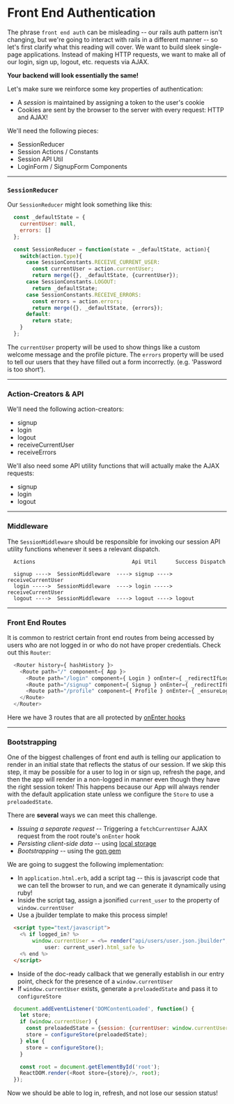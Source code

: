 # Front End Authentication

The phrase `front end auth` can be misleading -- our rails auth pattern isn't changing,
but we're going to interact with rails in a different manner -- so let's first clarify
what this reading will cover. We want to build sleek single-page applications. Instead of
making HTTP requests, we want to make all of our login, sign up, logout, etc. requests
via AJAX.

**Your backend will look essentially the same!**

Let's make sure we reinforce some key properties of authentication:
  * A *session* is maintained by assigning a token to the user's cookie
  * Cookies are sent by the browser to the server with every request: HTTP and AJAX!

We'll need the following pieces:
  * SessionReducer
  * Session Actions / Constants
  * Session API Util
  * LoginForm / SignupForm Components

---

### `SessionReducer`

Our `SessionReducer` might look something like this:

```js
  const _defaultState = {
    currentUser: null,
    errors: []
  };

  const SessionReducer = function(state = _defaultState, action){
    switch(action.type){
      case SessionConstants.RECEIVE_CURRENT_USER:
        const currentUser = action.currentUser;
        return merge({}, _defaultState, {currentUser});
      case SessionConstants.LOGOUT:
        return _defaultState;
      case SessionConstants.RECEIVE_ERRORS:
        const errors = action.errors;
        return merge({}, _defaultState, {errors});
      default:
        return state;
    }
  };
```

The `currentUser` property will be used to show things like a custom welcome message
and the profile picture. The `errors` property will be used to tell our users that
they have filled out a form incorrectly. (e.g. 'Password is too short').

---

### Action-Creators & API

We'll need the following action-creators:
  * signup
  * login
  * logout
  * receiveCurrentUser
  * receiveErrors

We'll also need some API utility functions that will actually make the AJAX requests:
  * signup
  * login
  * logout

---

### Middleware

The `SessionMiddleware` should be responsible for invoking our session API utility functions
whenever it sees a relevant dispatch.

```
  Actions                               Api Util      Success Dispatch

  signup ---->  SessionMiddleware  ----> signup ----> receiveCurrentUser
  login ----->  SessionMiddleware  ----> login -----> receiveCurrentUser
  logout ---->  SessionMiddleware  ----> logout ----> logout
```

---

### Front End Routes

It is common to restrict certain front end routes from being accessed by users
who are not logged in or who do not have proper credentials. Check out this `Router`:

```js
  <Router history={ hashHistory }>
    <Route path="/" component={ App }>
      <Route path="/login" component={ Login } onEnter={ _redirectIfLoggedIn }/>
      <Route path="/signup" component={ Signup } onEnter={ _redirectIfLoggedIn }/>
      <Route path="/profile" component={ Profile } onEnter={ _ensureLoggedIn }/>
    </Route>
  </Router>
```

Here we have 3 routes that are all protected by [onEnter hooks][onenter]

[onenter]: on_enter.md

---

### Bootstrapping

One of the biggest challenges of front end auth is telling our application to render
in an initial state that reflects the status of our session. If we skip this step, it
may be possible for a user to log in or sign up, refresh the page, and then the app
will render in a non-logged in manner even though they have the right session token!
This happens because our App will always render with the default application state
unless we configure the `Store` to use a `preloadedState`.

There are **several** ways we can meet this challenge.

  * *Issuing a separate request* -- Triggering a `fetchCurrentUser` AJAX request
  from the root route's `onEnter` hook
  * *Persisting client-side data* -- using [local storage][local-storage]
  * *Bootstrapping* -- using the [gon gem][gon-video]

We are going to suggest the following implementation:

  * In `application.html.erb`, add a script tag -- this is javascript code that
  we can tell the browser to run, and we can generate it dynamically using ruby!
  * Inside the script tag, assign a jsonified `current_user` to the property of
  `window.currentUser`
  * Use a jbuilder template to make this process simple!

```html
  <script type="text/javascript">
    <% if logged_in? %>
    	window.currentUser = <%= render("api/users/user.json.jbuilder",
    		user: current_user).html_safe %>
    <% end %>
  </script>
```

  * Inside of the doc-ready callback that we generally establish in our entry point,
  check for the presence of a `window.currentUser`
  * If `window.currentUser` exists, generate a `preloadedState` and pass it
  to `configureStore`

```js
  document.addEventListener('DOMContentLoaded', function() {
    let store;
    if (window.currentUser) {
      const preloadedState = {session: {currentUser: window.currentUser}};
      store = configureStore(preloadedState);
    } else {
      store = configureStore();
    }

    const root = document.getElementById('root');
    ReactDOM.render(<Root store={store}/>, root);
  });
```

Now we should be able to log in, refresh, and not lose our session status!

[local-storage]: https://developer.mozilla.org/en-US/docs/Web/API/Window/localStorage
[gon-video]: https://vimeo.com/168132088
